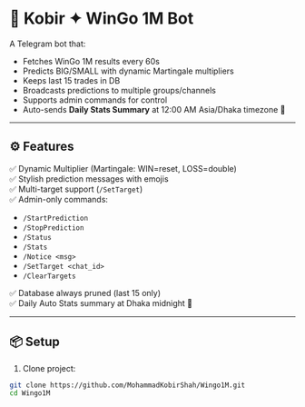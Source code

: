 # 🌟 Kobir ✦ WinGo 1M Bot

A Telegram bot that:
- Fetches WinGo 1M results every 60s
- Predicts BIG/SMALL with dynamic Martingale multipliers
- Keeps last 15 trades in DB
- Broadcasts predictions to multiple groups/channels
- Supports admin commands for control
- Auto-sends **Daily Stats Summary** at 12:00 AM Asia/Dhaka timezone 🌙

---

## ⚙️ Features
✅ Dynamic Multiplier (Martingale: WIN=reset, LOSS=double)  
✅ Stylish prediction messages with emojis  
✅ Multi-target support (`/SetTarget`)  
✅ Admin-only commands:
- `/StartPrediction`
- `/StopPrediction`
- `/Status`
- `/Stats`
- `/Notice <msg>`
- `/SetTarget <chat_id>`
- `/ClearTargets`

✅ Database always pruned (last 15 only)  
✅ Daily Auto Stats summary at Dhaka midnight 🌙  

---

## 📦 Setup

1. Clone project:
```bash
git clone https://github.com/MohammadKobirShah/Wingo1M.git
cd Wingo1M
